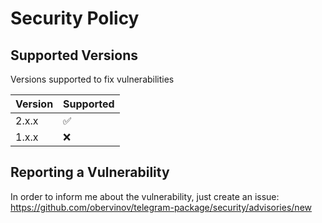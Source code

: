 # Security Policy

## Supported Versions

Versions supported to fix vulnerabilities

| Version | Supported          |
| ------- | ------------------ |
| 2.x.x   | :white_check_mark: |
| 1.x.x   | :x:                |

## Reporting a Vulnerability

In order to inform me about the vulnerability, just create an issue: https://github.com/obervinov/telegram-package/security/advisories/new